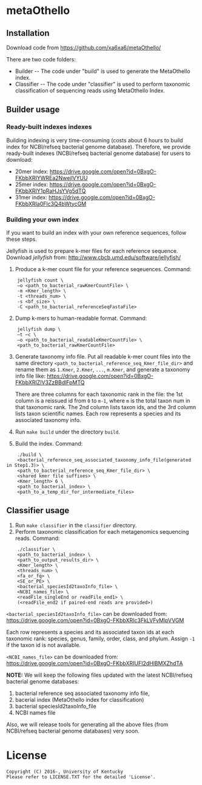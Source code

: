 # metaOthello
## Installation

Download code from https://github.com/xa6xa6/metaOthello/

There are two code folders:

* Builder -- The code under "build" is used to generate the MetaOthello index.
* Classifier -- The code under "classifier" is used to perform taxonomic classification of sequencing reads using MetaOthello Index.

## Builder usage
  
### Ready-built indexes indexes 
Building indexing is very time-consuming (costs about 6 hours to build index for NCBI/refseq bacterial genome database).
Therefore, we provide ready-built indexes (NCBI/refseq bacterial genome database) for users to download:

* 20mer index: https://drive.google.com/open?id=0BxgO-FKbbXRIYWREa2NwejlVYUU
* 25mer index: https://drive.google.com/open?id=0BxgO-FKbbXRIY1pRaHJsYVg5dTQ
* 31mer index: https://drive.google.com/open?id=0BxgO-FKbbXRIa0Flc3Q4bWtycGM

### Building your own index
If you want to build an index with your own reference sequences, follow these steps. 

Jellyfish is used to prepare k-mer files for each reference sequence. Download *jellyfish* from: http://www.cbcb.umd.edu/software/jellyfish/
1. Produce a k-mer count file for your reference seqeuences. Command: 
```
    jellyfish count \
    –o <path_to_bacterial_rawKmerCountFile> \
    -m <Kmer_length> \
    -t <threads_num> \
    -s <bf_size> \
    -C <path_to_bacterial_referenceSeqFastaFile>
```
2. Dump k-mers to human-readable format. Command:
```
    jellyfish dump \
    –t –c \
    –o <path_to_bacterial_readableKmerCountFile> \
    <path_to_bacterial_rawKmerCountFile>
```
3. Generate taxonomy info file.
    Put all readable k-mer count files into the same directory 
    `<path_to_bacterial_reference_seq_Kmer_file_dir>`
    and rename them as `1.Kmer`, `2.Kmer`, `...`, `m.Kmer`, 
    and generate a taxonomy info file like: 
    https://drive.google.com/open?id=0BxgO-FKbbXRIZlV3ZzBBdlFpMTQ
    
    There are three columns for each taxonomic rank in the file: 
    the 1st column is a reissued id from `0` to `m-1`, 
    where `m` is the total taxon num in that taxonomic rank. 
    The 2nd column lists taxon ids, and the 3rd column lists taxon scientific names. 
    Each row represents a species and its associated taxonomy info.

4. Run `make build` under the directory `build`.

5. Build the index. Command:
```
    ./build \
    <bacterial_reference_seq_associated_taxonomy_info_file(generated in Step1.3)> \
    <path_to_bacterial_reference_seq_Kmer_file_dir> \
    <shared kmer file suffixes> \
    <Kmer_length> 6 \
    <path_to_bacterial_index> \
    <path_to_a_temp_dir_for_intermediate_files>
```

## Classifier usage

1. Run `make classifier` in the `classifier` directory. 
2. Perform taxonomic classification for each metagenomics sequencing reads. Command:
```
    ./classifier \
    <path_to_bacterial_index> \
    <path_to_output_results_dir> \
    <Kmer_length> \
    <threads_num> \
    <fa_or_fq> \
    <SE_or_PE> \
    <bacterial_speciesId2taxoInfo_file> \ 
    <NCBI_names_file> \
    <readFile_singleEnd or readFile_end1> \
    (<readFile_end2 if paired-end reads are provided>)
```

  `<bacterial_speciesId2taxoInfo_file>` can be downloaded from: 
  https://drive.google.com/open?id=0BxgO-FKbbXRIc3FkLVFvMlpVVGM    
    
  Each row represents a species and its associated taxon ids at each taxonomic rank:
  species, genus, family, order, class, and phylum. Assign `-1` if the taxon id is not available.

  `<NCBI_names_file>` can be downloaded from: 
  https://drive.google.com/open?id=0BxgO-FKbbXRIUFI2dHlBMXZhdTA

  **NOTE:** We will keep the following files updated with the latest NCBI/refseq bacterial genome databases:

 1. bacterial reference seq associated taxonomy info file,
 2. bacerial index (MetaOthello index for classification)
 3. bacterial speciesId2taxoInfo_file
 4. NCBI names file

  Also, we will release tools for generating all the above files (from NCBI/refseq bacterial genome databases) very soon.

# License

    Copyright (C) 2016-, University of Kentucky
    Please refer to LICENSE.TXT for the detailed 'License'.


